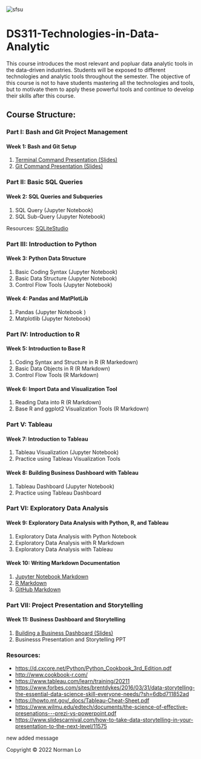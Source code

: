 ![sfsu](images/sfsu.jpeg)

# DS311-Technologies-in-Data-Analytic
This course introduces the most relevant and popluar data analytic tools in the data-driven industries. Students will be exposed to different technologies and analytic tools throughout the semester.  The objective of this course is not to have students mastering all the technologies and tools, but to motivate them to apply these powerful tools and continue to develop their skills after this course.  

## Course Structure:

### Part I: Bash and Git Project Management

#### Week 1: Bash and Git Setup

1. [Terminal Command Presentation (Slides)](https://docs.google.com/presentation/d/1PkbbVU6dErFHpJetqCep0aXWbUHzg9t1/edit?usp=sharing&ouid=102813602615816934510&rtpof=true&sd=true)
2. [Git Command Presentation (Slides)](https://docs.google.com/presentation/d/1sZs_jnNXrUELrdkYtcruFqzpff7ltH7h/edit?usp=sharing&ouid=102813602615816934510&rtpof=true&sd=true)

### Part II: Basic SQL Queries

#### Week 2: SQL Queries and Subqueries

1. SQL Query (Jupyter Notebook)
2. SQL Sub-Query (Jupyter Notebook)

Resources: [SQLiteStudio](https://sqlitestudio.pl/)

### Part III: Introduction to Python

#### Week 3: Python Data Structure

1. Basic Coding Syntax (Jupyter Notebook)
2. Basic Data Structure (Jupyter Notebook)
3. Control Flow Tools (Jupyter Notebook)

#### Week 4: Pandas and MatPlotLib

1. Pandas (Jupyter Notebook )
2. Matplotlib (Jupyter Notebook)

### Part IV: Introduction to R

#### Week 5: Introduction to Base R

1. Coding Syntax and Structure in R (R Markedown)
2. Basic Data Objects in R (R Markdown)
3. Control Flow Tools (R Markdown)

#### Week 6: Import Data and Visualization Tool

1. Reading Data into R (R Markdown)
2. Base R and ggplot2 Visualization Tools (R Markdown)

### Part V: Tableau

#### Week 7: Introduction to Tableau

1. Tableau Visualization (Jupyter Notebook)
2. Practice using Tableau Visualization Tools 

#### Week 8: Building Business Dashboard with Tableau

1. Tableau Dashboard (Jupyter Notebook)
2. Practice using Tableau Dashboard

### Part VI: Exploratory Data Analysis

#### Week 9: Exploratory Data Analysis with Python, R, and Tableau

1. Exploratory Data Analysis with Python Notebook
2. Exploratory Data Analysis with R Markdown
3. Exploratory Data Analysis with Tableau

#### Week 10: Writing Markdown Documentation

1. [Jupyter Notebook Markdown](https://jupyter-notebook.readthedocs.io/en/stable/examples/Notebook/Working%20With%20Markdown%20Cells.html)
2. [R Markdown](https://rmarkdown.rstudio.com/lesson-1.html)
3. [GitHub Markdown](https://docs.github.com/en/github/writing-on-github/getting-started-with-writing-and-formatting-on-github/basic-writing-and-formatting-syntax)

### Part VII: Project Presentation and Storytelling

#### Week 11: Business Dashboard and Storytelling

1. [Building a Business Dashboard (Slides)](https://docs.google.com/presentation/d/1EgAQGiTPsH0Ab3ZwLj1hbpIsJ5aZbfWG/edit?usp=sharing&ouid=102813602615816934510&rtpof=true&sd=true)
2. Businesss Presentation and Storytelling PPT

### Resources: 
- https://d.cxcore.net/Python/Python_Cookbook_3rd_Edition.pdf
- http://www.cookbook-r.com/
- https://www.tableau.com/learn/training/20211
- https://www.forbes.com/sites/brentdykes/2016/03/31/data-storytelling-the-essential-data-science-skill-everyone-needs/?sh=6dbd711852ad
- https://howto.mt.gov/_docs/Tableau-Cheat-Sheet.pdf
- https://www.wilmu.edu/edtech/documents/the-science-of-effective-presenations---prezi-vs-powerpoint.pdf
- https://www.slidescarnival.com/how-to-take-data-storytelling-in-your-presentation-to-the-next-level/11575

new added message

Copyright © 2022 Norman Lo
